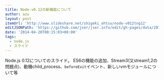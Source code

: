 ```yaml
---
title: Node-v0.12の新機能について
author: azu
layout: post
itemUrl: 'http://www.slideshare.net/shigeki_ohtsu/node-v012tng12'
editJSONPath: 'https://github.com/jser/jser.info/edit/gh-pages/data/2014/04/index.json'
date: '2014-04-28T08:15:03+00:00'
tags:
  - node.js
  - スライド
---
```

Node.js 0.12についてのスライド。
ES6の機能の追加、Stream3(又stream1,2の問題点)、動機child_process、`beforeExit`イベント、新しいvmモジュールについて等
